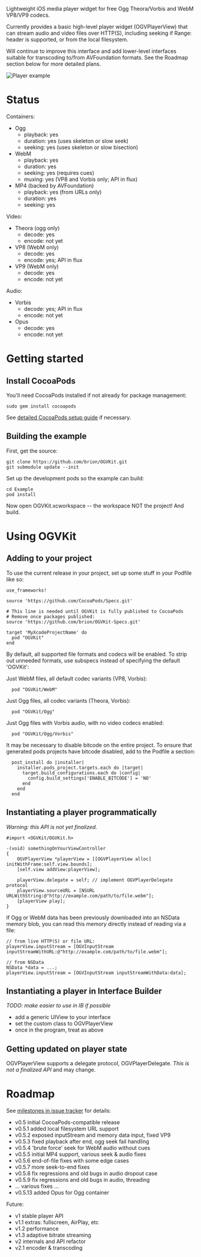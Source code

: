 Lightweight iOS media player widget for free Ogg Theora/Vorbis and WebM VP8/VP9 codecs.

Currently provides a basic high-level player widget (OGVPlayerView) that can stream
audio and video files over HTTP(S), including seeking if Range: header is supported,
or from the local filesystem.

Will continue to improve this interface and add lower-level interfaces suitable for
transcoding to/from AVFoundation formats. See the Roadmap section below for more detailed plans.

![Player example](https://raw.githubusercontent.com/brion/OGVKit/master/Docs/images/example.jpg)

# Status

Containers:
* Ogg
    * playback: yes
    * duration: yes (uses skeleton or slow seek)
    * seeking: yes  (uses skeleton or slow bisection)
* WebM
    * playback: yes
    * duration: yes
    * seeking: yes (requires cues)
    * muxing: yes (VP8 and Vorbis only; API in flux)
* MP4 (backed by AVFoundation)
    * playback: yes (from URLs only)
    * duration: yes
    * seeking: yes

Video:
* Theora (ogg only)
    * decode: yes
    * encode: not yet
* VP8 (WebM only)
    * decode: yes
    * encode: yes; API in flux
* VP9 (WebM only)
    * decode: yes
    * encode: not yet

Audio:
* Vorbis
    * decode: yes; API in flux
    * encode: not yet
* Opus
    * decode: yes
    * encode: not yet

# Getting started

## Install CocoaPods

You'll need CocoaPods installed if not already for package management:

```
sudo gem install cocoapods
```

See [detailed CocoaPods setup guide](https://guides.cocoapods.org/using/getting-started.html)
if necessary.


## Building the example

First, get the source:

```
git clone https://github.com/brion/OGVKit.git
git submodule update --init
```

Set up the development pods so the example can build:

```
cd Example
pod install
```

Now open OGVKit.xcworkspace -- the workspace NOT the project! And build.

# Using OGVKit

## Adding to your project

To use the current release in your project, set up some stuff in your Podfile like so:

```
use_frameworks!

source 'https://github.com/CocoaPods/Specs.git'

# This line is needed until OGVKit is fully published to CocoaPods
# Remove once packages published:
source 'https://github.com/brion/OGVKit-Specs.git'

target 'MyXcodeProjectName' do
  pod "OGVKit"
end
```

By default, all supported file formats and codecs will be enabled. To strip out unneeded formats, use subspecs instead of specifying the default 'OGVKit':

Just WebM files, all default codec variants (VP8, Vorbis):
```
  pod "OGVKit/WebM"
```

Just Ogg files, all codec variants (Theora, Vorbis):
```
  pod "OGVKit/Ogg"
```

Just Ogg files with Vorbis audio, with no video codecs enabled:
```
  pod "OGVKit/Ogg/Vorbis"
```

It may be necessary to disable bitcode on the entire project. To ensure that generated pods projects have bitcode disabled, add to the Podfile a section:

```
  post_install do |installer|
    installer.pods_project.targets.each do |target|
      target.build_configurations.each do |config|
        config.build_settings['ENABLE_BITCODE'] = 'NO'
      end
    end
  end
```


## Instantiating a player programmatically

*Warning: this API is not yet finalized.*

```
#import <OGVKit/OGVKit.h>

-(void) somethingOnYourViewController
{
    OGVPlayerView *playerView = [[OGVPlayerView alloc] initWithFrame:self.view.bounds];
    [self.view addView:playerView];
    
    playerView.delegate = self; // implement OGVPlayerDelegate protocol
    playerView.sourceURL = [NSURL URLWithString:@"http://example.com/path/to/file.webm"];
    [playerView play];
}
```

If Ogg or WebM data has been previously downloaded into an NSData memory blob, you can read this memory directly instead of reading via a file:

```
// from live HTTP(S) or file URL:
playerView.inputStream = [OGVInputStream inputStreamWithURL:@"http://example.com/path/to/file.webm"];

// from NSData
NSData *data = ...;
playerView.inputStream = [OGVInputStream inputStreamWithData:data];
```

## Instantiating a player in Interface Builder

*TODO: make easier to use in IB if possible*

* add a generic UIView to your interface
* set the custom class to OGVPlayerView
* once in the program, treat as above


## Getting updated on player state

OGVPlayerView supports a delegate protocol, OGVPlayerDelegate. *This is not a finalized API* and may change.

# Roadmap

See [milestones in issue tracker](https://github.com/brion/OGVKit/milestones) for details:

* v0.5 initial CocoaPods-compatible release
* v0.5.1 added local filesystem URL support
* v0.5.2 exposed inputStream and memory data input, fixed VP9
* v0.5.3 fixed playback after end, ogg seek fail handling
* v0.5.4 'brute force' seek for WebM audio without cues
* v0.5.5 initial MP4 support, various seek & audio fixes
* v0.5.6 end-of-file fixes with some edge cases
* v0.5.7 more seek-to-end fixes
* v0.5.8 fix regressions and old bugs in audio dropout case
* v0.5.9 fix regressions and old bugs in audio, threading
* ... various fixes ...
* v0.5.13 added Opus for Ogg container

Future:
* v1 stable player API
* v1.1 extras: fullscreen, AirPlay, etc
* v1.2 performance
* v1.3 adaptive bitrate streaming
* v2 internals and API refactor
* v2.1 encoder & transcoding
